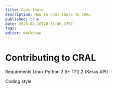 ```yaml
---
title: Contribute
description: How to contribute to CRAL
published: true
date: 2020-08-10T20:33:00.375Z
tags: 
editor: markdown
---
```


# Contributing to CRAL

Requirments
Linux
Python 3.6+
TF2.2 (Keras API)

Coding style
